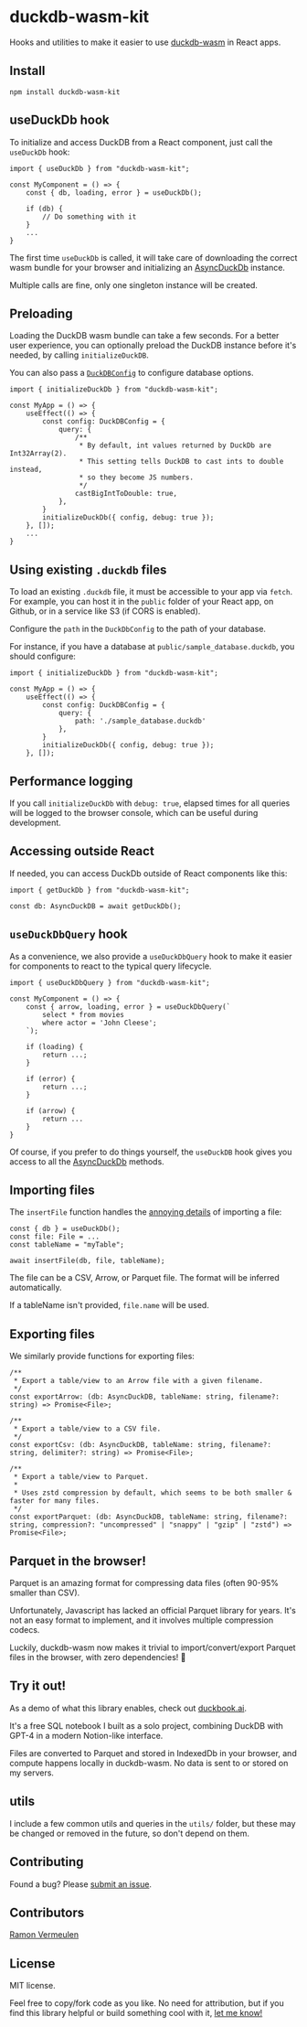 # duckdb-wasm-kit

Hooks and utilities to make it easier to use
[duckdb-wasm](https://github.com/duckdb/duckdb-wasm) in React apps.

## Install

```
npm install duckdb-wasm-kit
```

## useDuckDb hook

To initialize and access DuckDB from a React component,
just call the `useDuckDb` hook:

```
import { useDuckDb } from "duckdb-wasm-kit";

const MyComponent = () => {
    const { db, loading, error } = useDuckDb();

    if (db) {
        // Do something with it
    }
    ...
}
```

The first time `useDuckDb` is called, it will take care of downloading the correct
wasm bundle for your browser and initializing an
[AsyncDuckDb](https://shell.duckdb.org/docs/classes/index.AsyncDuckDB.html) instance.

Multiple calls are fine, only one singleton instance will be created.

## Preloading

Loading the DuckDB wasm bundle can take a few seconds.
For a better user experience, you can optionally preload the DuckDB instance
before it's needed, by calling `initializeDuckDB`.

You can also pass a [`DuckDBConfig`](https://shell.duckdb.org/docs/interfaces/index.DuckDBConfig.html) to configure database options.

```
import { initializeDuckDb } from "duckdb-wasm-kit";

const MyApp = () => {
    useEffect(() => {
        const config: DuckDBConfig = {
            query: {
                /**
                 * By default, int values returned by DuckDb are Int32Array(2).
                 * This setting tells DuckDB to cast ints to double instead,
                 * so they become JS numbers.
                 */
                castBigIntToDouble: true,
            },
        }
        initializeDuckDb({ config, debug: true });
    }, []);
    ...
}
```

## Using existing `.duckdb` files

To load an existing `.duckdb` file, it must be accessible to your app via `fetch`. For example, you can host it in
the `public` folder of your React app, on Github, or in a service like S3 (if CORS is enabled).

Configure the `path` in the `DuckDbConfig` to the path of your database.

For instance, if you have a database at `public/sample_database.duckdb`, you should configure:

```
import { initializeDuckDb } from "duckdb-wasm-kit";

const MyApp = () => {
    useEffect(() => {
        const config: DuckDBConfig = {
            query: {
                path: './sample_database.duckdb'
            },
        }
        initializeDuckDb({ config, debug: true });
    }, []);
```

## Performance logging

If you call `initializeDuckDb` with `debug: true`, elapsed times for all queries will be logged to the browser console, which can be useful during development.

## Accessing outside React

If needed, you can access DuckDb outside of React components like this:

```
import { getDuckDb } from "duckdb-wasm-kit";

const db: AsyncDuckDB = await getDuckDb();
```

## `useDuckDbQuery` hook

As a convenience, we also provide a `useDuckDbQuery` hook to make it easier for components
to react to the typical query lifecycle.

```
import { useDuckDbQuery } from "duckdb-wasm-kit";

const MyComponent = () => {
    const { arrow, loading, error } = useDuckDbQuery(`
        select * from movies
        where actor = 'John Cleese';
    `);

    if (loading) {
        return ...;
    }

    if (error) {
        return ...;
    }

    if (arrow) {
        return ...
    }
}
```

Of course, if you prefer to do things yourself, the `useDuckDB` hook gives you access to
all the [AsyncDuckDb](https://shell.duckdb.org/docs/classes/index.AsyncDuckDB.html) methods.

## Importing files

The `insertFile` function handles the
[annoying details](https://github.com/holdenmatt/duckdb-wasm-kit/blob/main/src/files/insertFile.ts)
of importing a file:

```
const { db } = useDuckDb();
const file: File = ...
const tableName = "myTable";

await insertFile(db, file, tableName);
```

The file can be a CSV, Arrow, or Parquet file. The format will be inferred automatically.

If a tableName isn't provided, `file.name` will be used.

## Exporting files

We similarly provide functions for exporting files:

```
/**
 * Export a table/view to an Arrow file with a given filename.
 */
const exportArrow: (db: AsyncDuckDB, tableName: string, filename?: string) => Promise<File>;

/**
 * Export a table/view to a CSV file.
 */
const exportCsv: (db: AsyncDuckDB, tableName: string, filename?: string, delimiter?: string) => Promise<File>;

/**
 * Export a table/view to Parquet.
 *
 * Uses zstd compression by default, which seems to be both smaller & faster for many files.
 */
const exportParquet: (db: AsyncDuckDB, tableName: string, filename?: string, compression?: "uncompressed" | "snappy" | "gzip" | "zstd") => Promise<File>;
```

## Parquet in the browser!

Parquet is an amazing format for compressing data files (often 90-95% smaller than CSV).

Unfortunately, Javascript has lacked an official Parquet library for years. It's not an
easy format to implement, and it involves multiple compression codecs.

Luckily, duckdb-wasm now makes it trivial to import/convert/export Parquet files in the browser,
with zero dependencies! 🎉

## Try it out!

As a demo of what this library enables, check out [duckbook.ai](https://duckbook.ai).

It's a free SQL notebook I built as a solo project, combining DuckDB with GPT-4 in a
modern Notion-like interface.

Files are converted to Parquet and stored in IndexedDb in your browser, and compute happens
locally in duckdb-wasm. No data is sent to or stored on my servers.

## utils

I include a few common utils and queries in the `utils/` folder, but these may be changed
or removed in the future, so don't depend on them.

## Contributing

Found a bug? Please [submit an issue](https://github.com/holdenmatt/duckdb-wasm-kit/issues/new).

## Contributors

[Ramon Vermeulen](https://github.com/ramonvermeulen)

## License

MIT license.

Feel free to copy/fork code as you like. No need for attribution, but if you
find this library helpful or build something cool with it, [let me know!](https://twitter.com/holdenmatt/)
